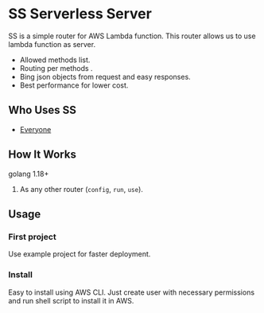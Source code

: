 # SS Serverless Server 

SS is a simple router for AWS Lambda function. This router allows us to use lambda function as server.

* Allowed methods list.
* Routing per methods .
* Bing json objects from request and easy responses.
* Best performance for lower cost.

## Who Uses SS

* [Everyone](#)

## How It Works

golang 1.18+

1. As any other router (`config`, `run`, `use`).

## Usage

### First project

Use example project for faster deployment.

### Install

Easy to install using AWS CLI. Just create user with necessary permissions and run shell script to install it in AWS.
